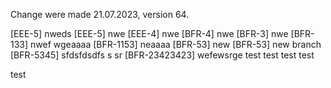 Change were made 21.07.2023, version 64.

[EEE-5] nweds [EEE-5] nwe [EEE-4] nwe [BFR-4] nwe [BFR-3] nwe [BFR-133] nwef wgeaaaa [BFR-1153] neaaaa [BFR-53] new [BFR-53] new branch [BFR-5345] sfdsfdsdfs s sr [BFR-23423423] wefewsrge test test test test  


test
